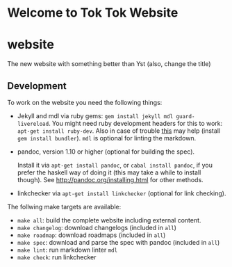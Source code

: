 # Welcome to Tok Tok Website

# website

The new website with something better than Yst (also, change the title)

## Development

To work on the website you need the following things:

- Jekyll and mdl via ruby gems: `gem install jekyll mdl guard-livereload`. You
  might need ruby development headers for this to work:
  `apt-get install ruby-dev`. Also in case of trouble
  [this](https://github.com/jekyll/jekyll/issues/5165#issuecomment-236341627)
  may help (install `gem install bundler`). `mdl` is optional for linting the
  markdown.
- pandoc, version 1.10 or higher (optional for building the spec).

  Install it via `apt-get install pandoc`, or `cabal install pandoc`, if you
  prefer the haskell way of doing it (this may take a while to install though).
  See <http://pandoc.org/installing.html> for other methods.

- linkchecker via `apt-get install linkchecker` (optional for link checking).

The follwing make targets are available:

- `make all`: build the complete website including external content.
- `make changelog`: download changelogs (included in `all`)
- `make roadmap`: download roadmaps (included in `all`)
- `make spec`: download and parse the spec with pandoc (included in `all`)
- `make lint`: run markdown linter `mdl`
- `make check`: run linkchecker
